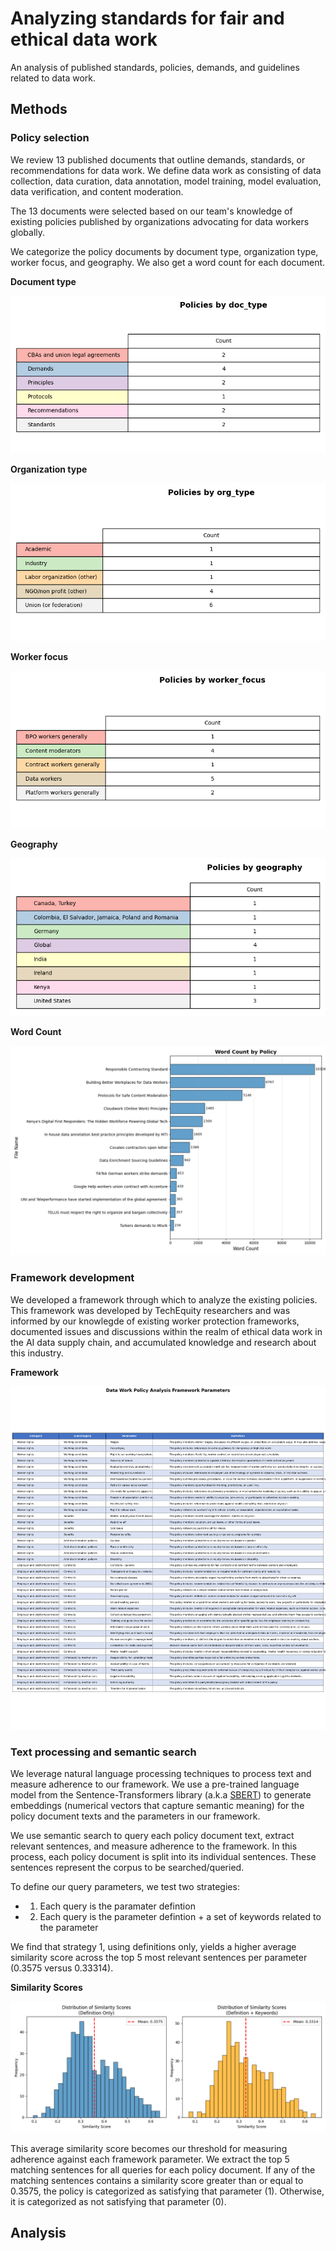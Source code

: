 # Analyzing standards for fair and ethical data work
An analysis of published standards, policies, demands, and guidelines related to data work.

## Methods

### Policy selection
We review 13 published documents that outline demands, standards, or recommendations for data work. We define data work as consisting of data collection, data curation, data annotation, model training, model evaluation, data verification, and content moderation.

The 13 documents were selected based on our team's knowledge of existing policies published by organizations advocating for data workers globally.

We categorize the policy documents by document type, organization type, worker focus, and geography. We also get a word count for each document.

**Document type**

![Doc type](./plots/policies_by_doc_type.png)

**Organization type**

![Org type](./plots/policies_by_org_type.png)

**Worker focus**

![Worker focus](./plots/policies_by_worker_focus.png)

**Geography**

![Geography](./plots/policies_by_geography.png)

**Word Count**

![Word Count](./plots/word_count_by_policy.png)

### Framework development
We developed a framework through which to analyze the existing policies. This framework was developed by TechEquity researchers and was informed by our knowlegde of existing worker protection frameworks, documented issues and discussions within the realm of ethical data work in the AI data supply chain, and accumulated knowledge and research about this industry.

**Framework**

![Framework](./plots/framework.png)

### Text processing and semantic search
We leverage natural language processing techniques to process text and measure adherence to our framework. We use a pre-trained language model from the Sentence-Transformers library (a.k.a [SBERT](https://sbert.net)) to generate embeddings (numerical vectors that capture semantic meaning) for the policy document texts and the parameters in our framework. 

We use semantic search to query each policy document text, extract relevant sentences, and measure adherence to the framework. In this process, each policy document is split into its individual sentences. These sentences represent the corpus to be searched/queried.

To define our query parameters, we test two strategies: 
- 1. Each query is the paramater defintion
- 2. Each query is the parameter defintion + a set of keywords related to the parameter

We find that strategy 1, using definitions only, yields a higher average similarity score across the top 5 most relevant sentences per parameter (0.3575 versus 0.33314). 

**Similarity Scores**

![Similarity Score Distribution](./plots/similarity_scores_distribution.png)

This average similarity score becomes our threshold for measuring adherence against each framework parameter. We extract the top 5 matching sentences for all queries for each policy document. If any of the matching sentences contains a similarity score greater than or equal to 0.3575, the policy is categorized as satisfying that parameter (1). Otherwise, it is categorized as not satisfying that parameter (0).

## Analysis




